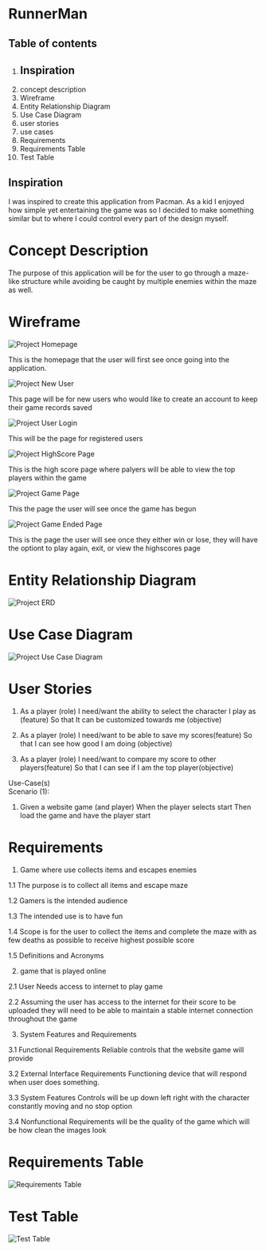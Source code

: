 # RunnerMan

## Table of contents

1.    ## Inspiration
2.    concept description
3.    Wireframe
4.    Entity Relationship Diagram
5.    Use Case Diagram
6.    user stories
7.    use cases
8.    Requirements
9.    Requirements Table
10.    Test Table



## Inspiration

I was inspired to create this application from Pacman. As a kid I enjoyed how simple yet entertaining the game was so I decided to make something similar but to where I could control every part of the design myself.

# Concept Description
The purpose of this application will be for the user to go through a maze-like structure while avoiding be caught by multiple enemies within the maze as well.


# Wireframe
![Project Homepage](https://user-images.githubusercontent.com/68295669/91000890-0f636180-e57f-11ea-90cb-b9323855413a.PNG)
                             
This is the homepage that the user will first see once going into the application.

![Project New User](https://user-images.githubusercontent.com/68295669/91000915-2609b880-e57f-11ea-80ba-7be4a1aff75a.PNG)

This page will be for new users who would like to create an account to keep their game records saved

![Project User Login](https://user-images.githubusercontent.com/68295669/91000927-315ce400-e57f-11ea-8b5e-2d7b9f910937.PNG)

This will be the page for registered users

![Project HighScore Page](https://user-images.githubusercontent.com/68295669/91000947-3e79d300-e57f-11ea-8686-e5cee050832c.PNG)

This is the high score page where palyers will be able to view the top players within the game

![Project Game Page](https://user-images.githubusercontent.com/68295669/91000955-476aa480-e57f-11ea-8fb4-579d039f0d87.PNG)

This the page the user will see once the game has begun

![Project Game Ended Page](https://user-images.githubusercontent.com/68295669/91000964-4fc2df80-e57f-11ea-8c1e-cc764a93cb06.PNG)

This is the page the user will see once they either win or lose, they will have the optiont to play again, exit, or view the highscores page

                                                                          
# Entity Relationship Diagram
![Project ERD](https://user-images.githubusercontent.com/68295669/91001304-3a01ea00-e580-11ea-9874-969b1ac3ed67.PNG)


# Use Case Diagram

![Project Use Case Diagram](https://user-images.githubusercontent.com/68295669/91003161-771cab00-e585-11ea-942e-1a980adfe649.PNG)


# User Stories
1. As a player (role)
I need/want the ability to select the character I play as (feature)
So that It can be customized towards me (objective)

2. As a player (role)
I need/want to be able to save my scores(feature)
So that I can see how good I am doing (objective)

3. As a player (role)
I need/want to compare my score to other players(feature)
So that I can see if I am the top player(objective)

Use-Case(s)  
Scenario (1):
1. Given a website game
(and player)
When the player selects start
Then load the game and have the player start

# Requirements
1. Game where use collects items and escapes enemies

1.1 The purpose is to collect all items and escape maze

1.2 Gamers is the intended audience 

1.3 The intended use is to have fun

1.4 Scope is for the user to collect the items and complete the maze with as few deaths as possible to receive highest possible score

1.5 Definitions and Acronyms

2. game that is played online 

2.1 User Needs access to internet to play game

2.2 Assuming the user has access to the internet for their score to be uploaded they will need to be able to maintain a stable internet connection throughout the game

3. System Features and Requirements

3.1 Functional Requirements Reliable controls that the website game will provide

3.2 External Interface Requirements Functioning device that will respond when user does something.

3.3 System Features Controls will be up down left right with the character constantly moving and no stop option

3.4 Nonfunctional Requirements will be the quality of the game which will be how clean the images look


# Requirements Table
![Requirements Table](https://user-images.githubusercontent.com/68295669/91005456-cc5bbb00-e58b-11ea-9f50-0cbd30d1b3d2.PNG)

                                                                                                 
                                                            
# Test Table
![Test Table](https://user-images.githubusercontent.com/68295669/91005441-c4038000-e58b-11ea-80a0-645cb25a640c.PNG)
                                                            




                                                            



